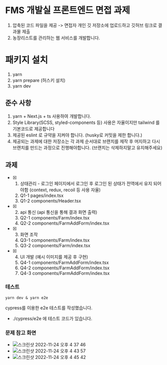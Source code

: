 # FMS 개발실 프론트엔드 면접 과제

1. 압축된 코드 파일을 제공 -> 면접자 개인 깃 저장소에 업로드하고 깃허브 링크로 결과물 제출
2. 농장리스트를 관리하는 웹 서비스를 개발합니다.

# 패키지 설치

1. yarn
2. yarn prepare (허스키 설치)
3. yarn dev

## 준수 사항

1. yarn + Next.js + ts 사용하여 개발합니다.
2. Style Library(SCSS, styled-components 등) 사용은 자율이지만 tailwind 를 기본코드로 제공합니다
3. 제공된 eslint 로 규약을 지켜야 합니다. (husky로 커밋을 제한 합니다.)
4. 제공되는 과제에 대한 저장소는 각 과제 순서대로 브랜치를 제작 후 머지하고 다시 브랜치를 만드는 과정으로 진행해야합니다. (브랜치는 삭제하지말고 유지해주세요)

## 과제

- [x] 1. 상태관리 - 로그인 페이지에서 로그인 후 로그인 된 상태가 전역에서 유지 되어야함 (context, redux, recoil 등 사용 자율)
  1. Q1-1 pages/index.tsx
  1. Q1-2 components/Header.tsx

- [x] 2. api 통신 (api 통신을 통해 결과 화면 출력)
  1. Q2-1 components/Farm/index.tsx
  1. Q2-2 components/FarmAddForm/index.tsx

- [x] 3. 화면 조작
  1. Q3-1 components/Farm/index.tsx
  1. Q3-2 components/Farm/index.tsx

- [x] 4.  UI 개발 (예시 이미지를 제공 후 구현)
  1.  Q4-1 components/FarmAddForm/index.tsx
  1.  Q4-2 components/FarmAddForm/index.tsx
  1.  Q4-3 components/FarmAddForm/index.tsx

### 테스트

```
yarn dev & yarn e2e
```

cypress를 이용한 e2e 테스트를 작성했습니다.

- ./cypress/e2e 에 테스트 코드가 있습니다.

### 문제 참고 화면

- ![스크린샷 2022-11-24 오후 4 37 46](https://user-images.githubusercontent.com/94509005/203722616-4f51c668-dde8-46bd-80b8-c9261958ed30.png)
- ![스크린샷 2022-11-24 오후 4 43 57](https://user-images.githubusercontent.com/94509005/203723318-7c777e4b-a313-48e2-b0bf-8264a4b8eeb4.png)
- ![스크린샷 2022-11-24 오후 4 45 42](https://user-images.githubusercontent.com/94509005/203723315-ec668794-507b-4380-8973-7275f8412d58.png)
